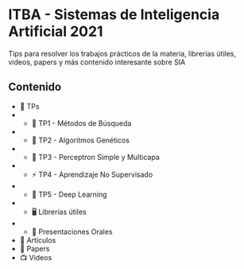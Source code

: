 # ITBA - Sistemas de Inteligencia Artificial 2021
Tips para resolver los trabajos prácticos de la materia, librerías útiles, videos, papers y más contenido interesante sobre SIA

## Contenido 
- :100: TPs 
- - :mag_right: TP1 - Métodos de Búsqueda 
- - :dna: TP2 - Algoritmos Genéticos 
- - :brain: TP3 - Perceptron Simple y Multicapa
- - :zap: TP4 - Aprendizaje No Supervisado 
- - :brain: TP5 - Deep Learning 
- - :desktop_computer: Librerías útiles
- - :loudspeaker: Presentaciones Orales
- :newspaper: Artículos 
- :page_with_curl: Papers 
- :tv: Videos 